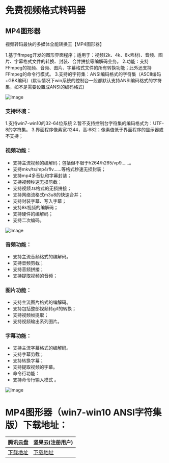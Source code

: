 # 免费视频格式转码器

## MP4图形器
视频转码最快的多媒体全能转换王【MP4图形器】

1.基于ffmpeg开发的图形界面程序；适用于：视频(2k、4k、8k素材)、音频、图片、字幕格式文件的转换、封装、合并拼接等编解码业务。
2.功能：支持FFmpeg的视频、音频、图片、字幕格式文件的所有转换功能；此外还支持FFmpeg的命令行模式。
3.支持的字符集：ANSI编码格式的字符集（ASCII编码+GBK编码）(默认情况下win系统的控制台一般都默认支持ANSI编码格式的字符集，如不是需要设置成ANSI的编码格式)

![Image](https://upload-images.jianshu.io/upload_images/16739967-7f9adc76af4f30ff?imageMogr2/auto-orient/strip|imageView2/2/w/1200/format/webp)

### 支持环境：

1.支持win7-win10的32-64位系统
2.暂不支持控制台字符集的编码格式为：UTF-8的字符集。
3.界面程序像素宽:1244，高:682；像素值低于界面程序的显示器或不支持；

### 视频功能：

- 支持主流视频的编解码；包括但不限于h264/h265/vp9......。
- 支持mkv/ts/mp4/flv......等格式秒速无损封装；
- 支持mp4多音轨和字幕封装；
- 支持视频秒速无损剪截；
- 支持视频.ts格式的无损拼接；
- 支持网络流格式m3u8的快速合并；
- 支持封装字幕、写入字幕；
- 支持8k视频的编解码；
- 支持硬件的编解码；
- 支持二次编码。

![Image](https://upload-images.jianshu.io/upload_images/16739967-f673ed6f846ae2cd?imageMogr2/auto-orient/strip|imageView2/2/format/webp)

### 音频功能：

- 支持主流音频格式的编解码。
- 支持音频剪截；
- 支持音频拼接；
- 支持提取视频的音频；

### 图片功能：

- 支持主流图片格式的编解码。
- 支持包括整部视频转gif的转换；
- 支持视频帧提取；
- 支持视频输出系列图片。

### 字幕功能：

- 支持主流字幕格式的编解码。
- 支持字幕剪截；
- 支持转换字幕；
- 支持提取视频的字幕。
- 命令行功能：
- 支持命令行输入模式 。

![Image](https://upload-images.jianshu.io/upload_images/16739967-cf859ae8ba82a020.JPG?imageMogr2/auto-orient/strip|imageView2/2/format/webp)

# MP4图形器（win7-win10 ANSI字符集版）下载地址：


腾讯云盘 | 坚果云(注册用户)
------------ | ------------- |
[下载地址](https://share.weiyun.com/5csMeGB) | [下载地址](https://www.jianguoyun.com/p/DTr3MMkQtZC2Bhjx-9MB) | 
